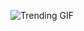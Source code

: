 
<!-- GIF_SECTION -->
![Trending GIF](https://media0.giphy.com/media/v1.Y2lkPThiYjIxNzcyM290bHp5ZzdndHJudnM1NXg2dWY5b29oeWNscmJ5aHUyeGFvbml5aiZlcD12MV9naWZzX3NlYXJjaCZjdD1n/HzPtbOKyBoBFsK4hyc/giphy.gif)
<!-- END_GIF_SECTION -->
